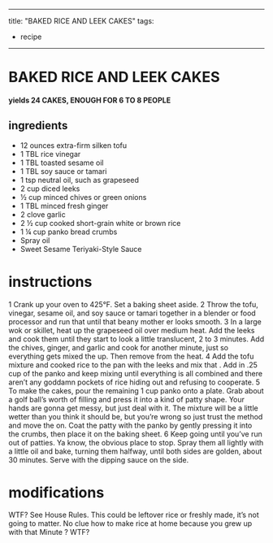 	
---
title: "BAKED RICE AND LEEK CAKES"
tags:
  - recipe
---

# BAKED RICE AND LEEK CAKES

#### yields  24 CAKES, ENOUGH FOR 6 TO 8 PEOPLE


## ingredients
* 12 ounces extra-firm silken tofu
* 1 TBL rice vinegar
* 1 TBL toasted sesame oil
* 1 TBL soy sauce or tamari
* 1 tsp neutral oil, such as grapeseed
* 2 cup diced leeks
* ½ cup minced chives or green onions
* 1 TBL minced fresh ginger
* 2 clove garlic
* 2 ½ cup cooked short-grain white or brown rice
* 1 ¼ cup panko bread crumbs
* Spray oil
* Sweet Sesame Teriyaki-Style Sauce

# instructions
1 Crank up your oven to 425°F. Set a baking sheet aside.
2 Throw the tofu, vinegar, sesame oil, and soy sauce or tamari together in a blender or food processor and run that    until that beany mother er looks smooth.
3 In a large wok or skillet, heat up the grapeseed oil over medium heat. Add the leeks and cook them until they start to look a little translucent, 2 to 3 minutes. Add the chives, ginger, and garlic and cook for another minute, just so everything gets mixed the   up. Then remove from the heat.
4 Add the tofu mixture and cooked rice to the pan with the leeks and mix that   . Add in .25 cup of the panko and keep mixing until everything is all combined and there aren’t any goddamn pockets of rice hiding out and refusing to cooperate.
5 To make the cakes, pour the remaining 1 cup panko onto a plate. Grab about a golf ball’s worth of filling and press it into a kind of patty shape. Your hands are gonna get messy, but just  deal with it. The mixture will be a little wetter than you think it should be, but you’re wrong so just trust the method and move the   on. Coat the patty with the panko by gently pressing it into the crumbs, then place it on the baking sheet.
6 Keep going until you’ve run out of patties. Ya know, the obvious place to stop. Spray them all lightly with a little oil and bake, turning them halfway, until both sides are golden, about 30 minutes. Serve with the dipping sauce on the side.

# modifications

WTF?
 See House Rules.
 This could be leftover rice or freshly made, it’s not going to  matter. No clue how to make rice at home because you grew up with that Minute   ?
 WTF?
	

